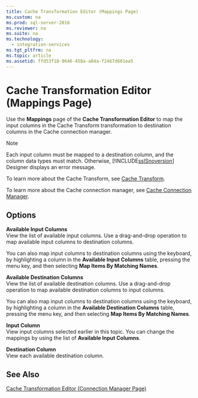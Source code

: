 ```yaml
---
title: Cache Transformation Editor (Mappings Page)
ms.custom: na
ms.prod: sql-server-2016
ms.reviewer: na
ms.suite: na
ms.technology: 
  - integration-services
ms.tgt_pltfrm: na
ms.topic: article
ms.assetid: ffd53f18-9646-458a-a84a-f2467d601ea5
---
```

# Cache Transformation Editor (Mappings Page)
  Use the **Mappings** page of the **Cache Transformation Editor** to map the input columns in the Cache Transform transformation to destination columns in the Cache connection manager.  
  
> [!NOTE]  
>  Each input column must be mapped to a destination column, and the column data types must match. Otherwise, [!INCLUDE[ssISnoversion](../../Token\Other/ssISnoversion_md.md)] Designer displays an error message.  
  
 To learn more about the Cache Transform, see [Cache Transform](../../Topics\TopicNameNotContainA/Cache-Transform.md).  
  
 To learn more about the Cache connection manager, see [Cache Connection Manager](../../Topics\TopicNameNotContainA/Cache-Connection-Manager.md).  
  
## Options  
 **Available Input Columns**  
 View the list of available input columns. Use a drag\-and\-drop operation to map available input columns to destination columns.  
  
 You can also map input columns to destination columns using the keyboard, by highlighting a column in the **Available Input Columns** table, pressing the menu key, and then selecting **Map Items By Matching Names**.  
  
 **Available Destination Columns**  
 View the list of available destination columns. Use a drag\-and\-drop operation to map available destination columns to input columns.  
  
 You can also map input columns to destination columns using the keyboard, by highlighting a column in the **Available Destination Columns** table, pressing the menu key, and then selecting **Map Items By Matching Names**.  
  
 **Input Column**  
 View input columns selected earlier in this topic. You can change the mappings by using the list of **Available Input Columns**.  
  
 **Destination Column**  
 View each available destination column.  
  
## See Also  
 [Cache Transformation Editor &#40;Connection Manager Page&#41;](../../Topics\TopicNameNotContainA/Cache-Transformation-Editor--Connection-Manager-Page-.md)  
  
  